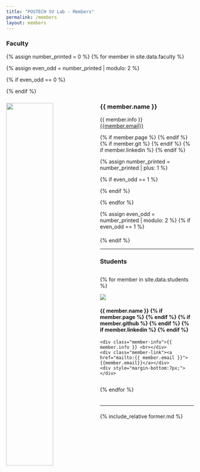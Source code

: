 ```yaml
---
title: "POSTECH SV Lab - Members"
permalink: /members
layout: members
---
```

### Faculty
<div style="margin-bottom: 20px;" class='container'>

{% assign number_printed = 0 %}
{% for member in site.data.faculty %}

{% assign even_odd = number_printed | modulo: 2 %}

{% if even_odd == 0 %}

<div class="row" >
{% endif %}

<div class="col clearfix member-profile">
  <img src="/images/teampic/{{ member.photo }}" class="shadow p-3 mb-5 bg-white rounded" width="50%" style="float: left" />
  <h3 class="member-name" >{{ member.name }}</h3>
  <div class="member-info"> {{ member.info }} <br></div>
  <div class="member-link"><a href="mailto:{{ member.email }}">{{member.email}}</a></div>
  <div style="margin-bottom:7px;"></div>
  
{% if member.page %}
  <a href="{{ member.page }}"><span class="icon-home"></span></a>
{% endif %}
{% if member.git %}
  <a href="{{ member.git }}"><span class="icon-git"></span></a>
{% endif %}
{% if member.linkedin %}
  <a href="{{ member.linkedin }}"><span class="icon-linkedin"></span></a>
{% endif %}

</div>

{% assign number_printed = number_printed | plus: 1 %}

{% if even_odd == 1 %}

</div>
{% endif %}

{% endfor %}

{% assign even_odd = number_printed | modulo: 2 %}
{% if even_odd == 1 %}

</div>
{% endif %}
</div>
<hr />

### Students

<div style="margin-bottom: 20px;" class='container'>
<div class="row" style="flex-wrap: wrap; display: flex;">

{% for member in site.data.students %}

  <div class="col member-profile student" >
    <img src="/images/teampic/{{ member.photo }}" class="shadow p-3 mb-5 bg-white rounded"/>
    <h4 class="member-name">{{ member.name }}    
    {% if member.page %}
      <a href="{{ member.page }}"><span class="icon-home"></span></a>
    {% endif %}
    {% if member.github %}
      <a href="{{ member.github }}"><span class="icon-git"></span></a>
    {% endif %}
    {% if member.linkedin %}
      <a href="{{ member.linkedin }}"><span class="icon-linkedin"></span></a>
    {% endif %}</h4>


    <div class="member-info">{{ member.info }} <br></div>
    <div class="member-link"><a href="mailto:{{ member.email }}">{{member.email}}</a></div>
    <div style="margin-bottom:7px;"></div>

  </div>


{% endfor %}
</div>
</div>
<hr />

<div style="margin-bottom: 20px;"></div>

{% include_relative former.md %}
<br/> 
